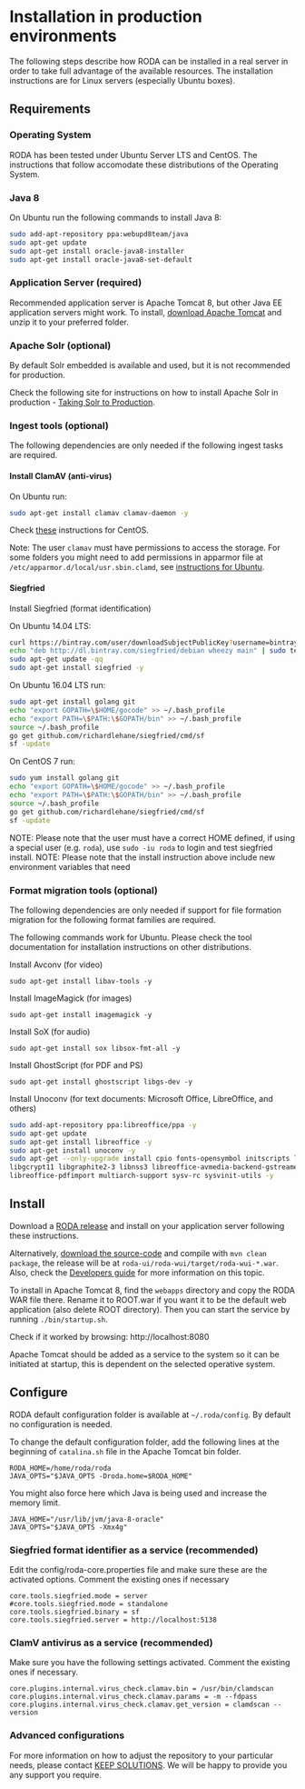 # Installation in production environments

The following steps describe how RODA can be installed in a real server in order to take full advantage of the available resources. The installation instructions are for Linux servers (especially Ubuntu boxes).

## Requirements

### Operating System

RODA has been tested under Ubuntu Server LTS and CentOS. The instructions that follow accomodate these distributions of the Operating System.

### Java 8

On Ubuntu run the following commands to install Java 8:

```bash
sudo add-apt-repository ppa:webupd8team/java
sudo apt-get update
sudo apt-get install oracle-java8-installer
sudo apt-get install oracle-java8-set-default
```


### Application Server (required)

Recommended application server is Apache Tomcat 8, but other Java EE application servers might work.
To install, [download Apache Tomcat](http://tomcat.apache.org/) and unzip it to your preferred folder.

### Apache Solr (optional)

By default Solr embedded is available and used, but it is not recommended for production.

Check the following site for instructions on how to install Apache Solr in production - [Taking Solr to Production](https://cwiki.apache.org/confluence/display/solr/Taking+Solr+to+Production).


### Ingest tools (optional)

The following dependencies are only needed if the following ingest tasks are required.

#### Install ClamAV (anti-virus)

On Ubuntu run:

```bash
sudo apt-get install clamav clamav-daemon -y
```

Check [these](http://linux-audit.com/install-clamav-on-centos-7-using-freshclam/) instructions for CentOS.

Note: The user `clamav` must have permissions to access the storage. For some folders you might need to add permissions in apparmor file  at `/etc/apparmor.d/local/usr.sbin.clamd`, see [instructions for Ubuntu](https://help.ubuntu.com/community/AppArmor#Profile_customization).

#### Siegfried

Install Siegfried (format identification)

On Ubuntu 14.04 LTS: 

```bash
curl https://bintray.com/user/downloadSubjectPublicKey?username=bintray | sudo apt-key add -
echo "deb http://dl.bintray.com/siegfried/debian wheezy main" | sudo tee -a /etc/apt/sources.list
sudo apt-get update -qq
sudo apt-get install siegfried -y
```

On Ubuntu 16.04 LTS run: 

```bash
sudo apt-get install golang git
echo "export GOPATH=\$HOME/gocode" >> ~/.bash_profile
echo "export PATH=\$PATH:\$GOPATH/bin" >> ~/.bash_profile
source ~/.bash_profile
go get github.com/richardlehane/siegfried/cmd/sf
sf -update
```

On CentOS 7 run:

```bash
sudo yum install golang git
echo "export GOPATH=\$HOME/gocode" >> ~/.bash_profile
echo "export PATH=\$PATH:\$GOPATH/bin" >> ~/.bash_profile
source ~/.bash_profile
go get github.com/richardlehane/siegfried/cmd/sf
sf -update
```

NOTE: Please note that the user must have a correct HOME defined, if using a special user (e.g. `roda`), use `sudo -iu roda` to login and test siegfried install.
NOTE: Please note that the install instruction above include new environment variables that need

### Format migration tools (optional)

The following dependencies are only needed if support for file formation migration for the following format families are required.

The following commands work for Ubuntu. Please check the tool documentation for installation instructions on other distributions.

Install Avconv (for video)

`sudo apt-get install libav-tools -y`

Install ImageMagick (for images)

`sudo apt-get install imagemagick -y`


Install SoX (for audio)

`sudo apt-get install sox libsox-fmt-all -y`

Install GhostScript (for PDF and PS)

`sudo apt-get install ghostscript libgs-dev -y`


Install Unoconv (for text documents: Microsoft Office, LibreOffice, and others)

 
```bash
sudo add-apt-repository ppa:libreoffice/ppa -y
sudo apt-get update
sudo apt-get install libreoffice -y
sudo apt-get install unoconv -y
sudo apt-get --only-upgrade install cpio fonts-opensymbol initscripts libc6 \
libgcrypt11 libgraphite2-3 libnss3 libreoffice-avmedia-backend-gstreamer \
libreoffice-pdfimport multiarch-support sysv-rc sysvinit-utils -y
```

## Install

Download a [RODA release](https://github.com/keeps/roda/releases) and install on your application server following these instructions. 

Alternatively, [download the source-code](https://github.com/keeps/roda) and compile with `mvn clean package`, the release will be at `roda-ui/roda-wui/target/roda-wui-*.war`. Also, check the [Developers guide](Developers_guide.md) for more information on this topic.

To install in Apache Tomcat 8, find the `webapps` directory and copy the RODA WAR file there. Rename it to ROOT.war if you want it to be the default web application (also delete ROOT directory).
Then you can start the service by running `./bin/startup.sh`.

Check if it worked by browsing: http://localhost:8080

Apache Tomcat should be added as a service to the system so it can be initiated at startup, this is dependent on the selected operative system.

## Configure

RODA default configuration folder is available at `~/.roda/config`.
By default no configuration is needed.

To change the default configuration folder, add the following lines at the beginning of `catalina.sh` file in the Apache Tomcat bin folder.

```
RODA_HOME=/home/roda/roda
JAVA_OPTS="$JAVA_OPTS -Droda.home=$RODA_HOME"
```

You might also force here which Java is being used and increase the memory limit.
```
JAVA_HOME="/usr/lib/jvm/java-8-oracle"
JAVA_OPTS="$JAVA_OPTS -Xmx4g"
```

### Siegfried format identifier as a service (recommended)

Edit the config/roda-core.properties file and make sure these are the activated options. Comment the existing ones if necessary

```
core.tools.siegfried.mode = server
#core.tools.siegfried.mode = standalone
core.tools.siegfried.binary = sf
core.tools.siegfried.server = http://localhost:5138
```

### ClamV antivirus as a service (recommended)

Make sure you have the following settings activated. Comment the existing ones if necessary.

```
core.plugins.internal.virus_check.clamav.bin = /usr/bin/clamdscan
core.plugins.internal.virus_check.clamav.params = -m --fdpass
core.plugins.internal.virus_check.clamav.get_version = clamdscan --version
```

### Advanced configurations

For more information on how to adjust the repository to your particular needs, please contact [KEEP SOLUTIONS](http://www.keep.pt). We will be happy to provide you any support you require.


